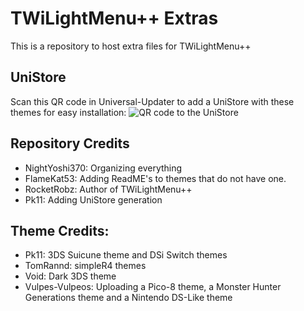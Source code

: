 # TWiLightMenu++ Extras
This is a repository to host extra files for TWiLightMenu++

## UniStore
Scan this QR code in Universal-Updater to add a UniStore with these themes for easy installation:
![QR code to the UniStore](https://raw.githubusercontent.com/DS-Homebrew/twlmenu-extras/master/unistore/twlmenu-themes.png)

## Repository Credits
- NightYoshi370: Organizing everything
- FlameKat53: Adding ReadME's to themes that do not have one.
- RocketRobz: Author of TWiLightMenu++
- Pk11: Adding UniStore generation

## Theme Credits:
- Pk11: 3DS Suicune theme and DSi Switch themes
- TomRannd: simpleR4 themes
- Void: Dark 3DS theme
- Vulpes-Vulpeos: Uploading a Pico-8 theme, a Monster Hunter Generations theme and a Nintendo DS-Like theme
